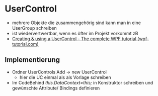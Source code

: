 # UserControl

- mehrere Objekte die zusammengehörig sind kann man in eine UserGroup schreiben
- ist wiedervertwertbar, wenn es öfter im Projekt vorkommt zB
- [Creating & using a UserControl - The complete WPF tutorial (wpf-tutorial.com)](https://www.wpf-tutorial.com/usercontrols-and-customcontrols/creating-using-a-usercontrol/)



## Implementierung

- Ordner UserControls Add -> new UserControl
  - hier die UC einmal als als Vorlage schreiben
- Im CodeBehind *this.DataContext=this;* in Konstruktor schreiben und gewünschte Attribute/ Bindings definieren